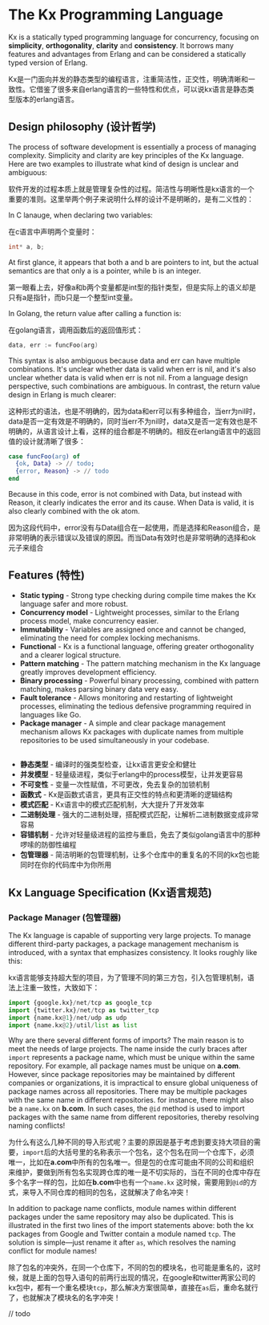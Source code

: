 # The Kx Programming Language
Kx is a statically typed programming language for concurrency, focusing on **simplicity**, **orthogonality**, **clarity** and **consistency**. It borrows many features and advantages from Erlang and can be considered a statically typed version of Erlang.

Kx是一门面向并发的静态类型的编程语言，注重简洁性，正交性，明确清晰和一致性。它借鉴了很多来自erlang语言的一些特性和优点，可以说kx语言是静态类型版本的erlang语言。

## Design philosophy (设计哲学)
The process of software development is essentially a process of managing complexity. Simplicity and clarity are key principles of the Kx language. Here are two examples to illustrate what kind of design is unclear and ambiguous:

软件开发的过程本质上就是管理复杂性的过程。简洁性与明晰性是kx语言的一个重要的准则。这里举两个例子来说明什么样的设计不是明晰的，是有二义性的：

In C lanauge, when declaring two variables:

在c语言中声明两个变量时：
```c
int* a, b;
```
At first glance, it appears that both a and b are pointers to int, but the actual semantics are that only a is a pointer, while b is an integer.

第一眼看上去，好像a和b两个变量都是int型的指针类型，但是实际上的语义却是只有a是指针，而b只是一个整型int变量。

In Golang, the return value after calling a function is:

在golang语言，调用函数后的返回值形式：
```go
data, err := funcFoo(arg)
```
This syntax is also ambiguous because data and err can have multiple combinations. It's unclear whether data is valid when err is nil, and it's also unclear whether data is valid when err is not nil. From a language design perspective, such combinations are ambiguous. In contrast, the return value design in Erlang is much clearer:

这种形式的语法，也是不明确的，因为data和err可以有多种组合，当err为nil时，data是否一定有效是不明确的，同时当err不为nil时，data又是否一定有效也是不明确的，从语言设计上看，这样的组合都是不明确的。相反在erlang语言中的返回值的设计就清晰了很多：
```erlang
case funcFoo(arg) of
  {ok, Data} -> // todo;
  {error, Reason} -> // todo
end
```
Because in this code, error is not combined with Data, but instead with Reason, it clearly indicates the error and its cause. When Data is valid, it is also clearly combined with the ok atom.

因为这段代码中，error没有与Data组合在一起使用，而是选择和Reason组合，是非常明确的表示错误以及错误的原因。而当Data有效时也是非常明确的选择和ok元子来组合

## Features (特性)
- **Static typing** - Strong type checking during compile time makes the Kx language safer and more robust.
- **Concurrency model** - Lightweight processes, similar to the Erlang process model, make concurrency easier.
- **Immutability** - Variables are assigned once and cannot be changed, eliminating the need for complex locking mechanisms.
- **Functional** - Kx is a functional language, offering greater orthogonality and a clearer logical structure.
- **Pattern matching** - The pattern matching mechanism in the Kx language greatly improves development efficiency.
- **Binary processing** - Powerful binary processing, combined with pattern matching, makes parsing binary data very easy.
- **Fault tolerance** - Allows monitoring and restarting of lightweight processes, eliminating the tedious defensive programming required in languages ​​like Go.
- **Package manager** - A simple and clear package management mechanism allows Kx packages with duplicate names from multiple repositories to be used simultaneously in your codebase.

##
- **静态类型** - 编译时的强类型检查，让kx语言更安全和健壮
- **并发模型** - 轻量级进程，类似于erlang中的process模型，让并发更容易
- **不可变性** - 变量一次性赋值，不可更改，免去复杂的加锁机制
- **函数式** - Kx是函数式语言，更具有正交性的特点和更清晰的逻辑结构
- **模式匹配** - Kx语言中的模式匹配机制，大大提升了开发效率
- **二进制处理** - 强大的二进制处理，搭配模式匹配，让解析二进制数据变成非常容易
- **容错机制** - 允许对轻量级进程的监控与重启，免去了类似golang语言中的那种啰嗦的防御性编程
- **包管理器** - 简洁明晰的包管理机制，让多个仓库中的重复名的不同的kx包也能同时在你的代码库中为你所用

## Kx Language Specification (Kx语言规范)
### Package Manager (包管理器)
The Kx language is capable of supporting very large projects. To manage different third-party packages, a package management mechanism is introduced, with a syntax that emphasizes consistency. It looks roughly like this:

kx语言能够支持超大型的项目，为了管理不同的第三方包，引入包管理机制，语法上注重一致性，大致如下：
```python
import {google.kx}/net/tcp as google_tcp
import {twitter.kx}/net/tcp as twitter_tcp
import {name.kx@1}/net/udp as udp
import {name.kx@2}/util/list as list
```
Why are there several different forms of imports? The main reason is to meet the needs of large projects. The name inside the curly braces after `import` represents a package name, which must be unique within the same repository. For example, all package names must be unique on **a.com**. However, since package repositories may be maintained by different companies or organizations, it is impractical to ensure global uniqueness of package names across all repositories. There may be multiple packages with the same name in different repositories. for instance, there might also be a `name.kx` on **b.com**. In such cases, the `@id` method is used to import packages with the same name from different repositories, thereby resolving naming conflicts!

为什么有这么几种不同的导入形式呢？主要的原因是基于考虑到要支持大项目的需要，`import`后的大括号里的名称表示一个包名，这个包名在同一个仓库下，必须唯一，比如在**a.com**中所有的包名唯一。但是包的仓库可能由不同的公司和组织来维护，要做到所有包名实现跨仓库的唯一是不切实际的，当在不同的仓库中存在多个名字一样的包，比如在**b.com**中也有一个`name.kx` 这时候，需要用到`@id`的方式，来导入不同仓库的相同的包名，这就解决了命名冲突！

In addition to package name conflicts, module names within different packages under the same repository may also be duplicated. This is illustrated in the first two lines of the import statements above: both the kx packages from Google and Twitter contain a module named `tcp`. The solution is simple—just rename it after `as`, which resolves the naming conflict for module names!

除了包名的冲突外，在同一个仓库下，不同的包的模块名，也可能是重名的，这时候，就是上面的包导入语句的前两行出现的情况，在google和twitter两家公司的kx包中，都有一个重名模块`tcp`，那么解决方案很简单，直接在`as`后，重命名就行了，也就解决了模块名的名字冲突！

// todo
